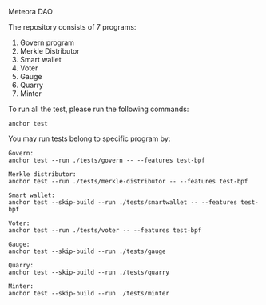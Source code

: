Meteora DAO

The repository consists of 7 programs:

1. Govern program
2. Merkle Distributor
3. Smart wallet
4. Voter
5. Gauge
6. Quarry
7. Minter

To run all the test, please run the following commands:

```
anchor test
```

You may run tests belong to specific program by:

```
Govern:
anchor test --run ./tests/govern -- --features test-bpf

Merkle distributor:
anchor test --run ./tests/merkle-distributor -- --features test-bpf

Smart wallet:
anchor test --skip-build --run ./tests/smartwallet -- --features test-bpf

Voter:
anchor test --run ./tests/voter -- --features test-bpf

Gauge:
anchor test --skip-build --run ./tests/gauge

Quarry:
anchor test --skip-build --run ./tests/quarry

Minter:
anchor test --skip-build --run ./tests/minter

```
